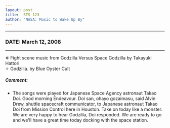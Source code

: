 ```yaml
---
layout: post
title:  STS-123
author: "NASA: Music to Wake Up By"
---
```


----
### DATE: March 12, 2008
----
✵ Fight scene music from Godzilla Versus Space Godzilla by Takayuki Hattori  &nbsp;<br />✧ Godzilla. by Blue Oyster Cult

##### Comment:
* The songs were played for Japanese Space Agency astronaut  Takao Doi. Good morning Endeavour. Doi san, ohayo gozaimasu, said Alvin Drew, shuttle spacecraft communicator, to Japanese astronaut Takao Doi from Mission Control here in Houston. Take on today like a monster. We are very happy to hear Godzilla, Doi responded. We are ready to go and we'll have a great time today docking with the space station.

